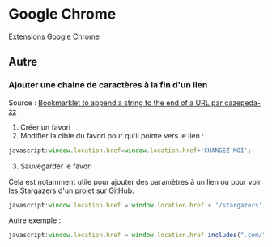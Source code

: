 # Google Chrome

[Extensions Google Chrome](./ChromeExtensions.md)

## Autre

### Ajouter une chaine de caractères à la fin d'un lien

Source : [Bookmarklet to append a string to the end of a URL par cazepeda-zz](https://gist.github.com/cazepeda-zz/3967172)

1. Créer un favori
2. Modifier la cible du favori pour qu'il pointe vers le lien :

```javascript
javascript:window.location.href=window.location.href+'CHANGEZ MOI';
```

3. Sauvegarder le favori

Cela est notamment utile pour ajouter des paramètres à un lien ou pour voir les Stargazers d'un projet sur GitHub.

```javascript	
javascript:window.location.href = window.location.href + '/stargazers';
```

Autre exemple : 
```javascript	
javascript:window.location.href = window.location.href.includes(".com/") ? window.location.href.replace(".com/",".dev/") : window.location.href.replace(".dev/",".com/")
```
